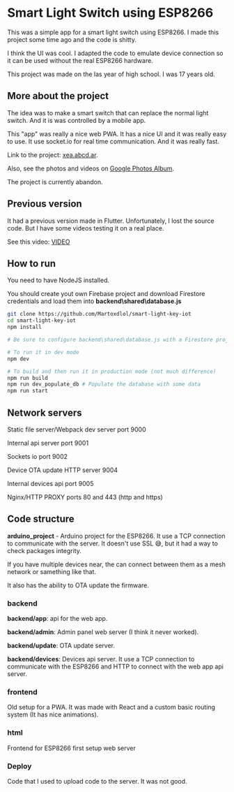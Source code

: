 # Smart Light Switch using ESP8266

This was a simple app for a smart light switch using ESP8266.
I made this project some time ago and the code is shitty.

I think the UI was cool.
I adapted the code to emulate device connection so it can be used without the real ESP8266 hardware.

This project was made on the las year of high school. I was 17 years old.

## More about the project

The idea was to make a smart switch that can replace the normal light switch.
And it is was controlled by a mobile app.

This "app" was really a nice web PWA. It has a nice UI and it was really easy to use.
It use socket.io for real time communication. And it was really fast.

Link to the project: [xea.abcd.ar](https://xea.abcd.ar/).

Also, see the photos and videos on [Google Photos Album](https://photos.app.goo.gl/4aNGrXZGodCf92ZD9).

The project is currently abandon.

## Previous version

It had a previous version made in Flutter. Unfortunately, I lost the source code.
But I have some videos testing it on a real place.

See this video: [VIDEO](https://photos.google.com/share/AF1QipMsgXVrWToOgmYFuxDvQsbgIY--WtbpsfxvFUaLBu1ASUmpyL74f-zU_n-dS8T1Wg/photo/AF1QipPoGlzcET_1j03l7ydm1dQgOfIJAOIIyFxOzA24?key=S3JjeUN4RElrbmtLZGpKenJKeHNkaklIX192TndR)

## How to run

You need to have NodeJS installed.

You should create yout own Firebase project and download Firestore credentials and load them into **backend\shared\database.js**

```bash
git clone https://github.com/Martoxdlol/smart-light-key-iot
cd smart-light-key-iot
npm install

# Be sure to configure backend\shared\database.js with a Firestore project

# To run it in dev mode
npm dev

# To build and then run it in production mode (not much difference)
npm run build
npm run dev_populate_db # Populate the database with some data
npm run start
```


## Network servers

Static file server/Webpack dev server port 9000

Internal api server port 9001

Sockets io port 9002

Device OTA update HTTP server 9004

Internal devices api port 9005

Nginx/HTTP PROXY ports 80 and 443 (http and https)

## Code structure

**arduino_project** - Arduino project for the ESP8266.
It use a TCP connection to communicate with the server.
It doesn't use SSL 😅, but it had a way to check packages integrity.

If you have multiple devices near, the can connect between them as a mesh network or samething like that.

It also has the ability to OTA update the firmware.

### **backend**

**backend/app**: api for the web app.

**backend/admin**: Admin panel web server (I think it never worked).

**backend/update**: OTA update server.

**backend/devices**: Devices api server. It use a TCP connection to communicate with the ESP8266 and HTTP to connect with the web app api server.


### **frontend**

Old setup for a PWA. It was made with React and a custom basic routing system (It has nice animations).

### **html**

Frontend for ESP8266 first setup web server

### **Deploy**

Code that I used to upload code to the server. It was not good. 
